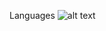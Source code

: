 Languages
![alt text](https://camo.githubusercontent.com/bf5d9d56b9e82a442acfc07a8a30424a95d2cf5c2f5cab2e25c714ef812254e8/68747470733a2f2f64657669636f6e732e6769746875622e696f2f64657669636f6e2f64657669636f6e2e6769742f69636f6e732f707974686f6e2f707974686f6e2d6f726967696e616c2e737667)


